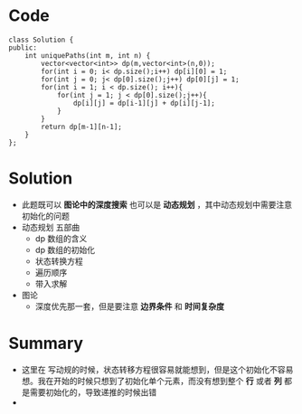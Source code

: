 # Code
    class Solution {
    public:
        int uniquePaths(int m, int n) {
            vector<vector<int>> dp(m,vector<int>(n,0));
            for(int i = 0; i< dp.size();i++) dp[i][0] = 1;
            for(int j = 0; j< dp[0].size();j++) dp[0][j] = 1; 
            for(int i = 1; i < dp.size(); i++){
                for(int j = 1; j < dp[0].size();j++){
                    dp[i][j] = dp[i-1][j] + dp[i][j-1];
                } 
            }
            return dp[m-1][n-1];
        }
    };
    
# Solution
  * 此题既可以 **图论中的深度搜索** 也可以是 **动态规划** ，其中动态规划中需要注意初始化的问题
  * 动态规划 五部曲
    * dp 数组的含义
    * dp 数组的初始化
    * 状态转换方程
    * 遍历顺序
    * 带入求解
  * 图论
    * 深度优先那一套，但是要注意 **边界条件** 和 **时间复杂度**
# Summary
  * 这里在 写动规的时候，状态转移方程很容易就能想到，但是这个初始化不容易想。我在开始的时候只想到了初始化单个元素，而没有想到整个 **行** 或者 **列** 都是需要初始化的，导致递推的时候出错
  *  
